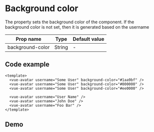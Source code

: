 <script setup>
import VueAvatar from '../../src/VueReactions.vue'
</script>

# Background color
The property sets the background color of the component. If the background color is not set, then it is generated based on the username

| Prop name        | Type   | Default value |
|------------------|--------|---------------|
| background-color | String | -             |

## Code example

```vue
<template>
  <vue-avatar username="Some User" background-color="#1aa9bf" />
  <vue-avatar username="Some User" background-color="#000000" />
  <vue-avatar username="Some User" background-color="#ee0000" />

  <vue-avatar username="User Name" />
  <vue-avatar username="John Doe" />
  <vue-avatar username="Foo Bar" />
</template>
```

## Demo
<div style="padding: 16px 0; display: flex;gap: 8px;">
    <vue-avatar username="Some User" background-color="#1aa9bf" />
    <vue-avatar username="Some User" background-color="#000000" />
    <vue-avatar username="Some User" background-color="#ee0000" />
    <vue-avatar username="User Name" />
    <vue-avatar username="John Doe" />
    <vue-avatar username="Foo Bar" />
</div>
